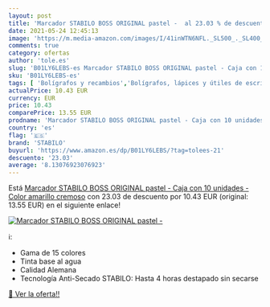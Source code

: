 ```yaml
---
layout: post
title: 'Marcador STABILO BOSS ORIGINAL pastel -  al 23.03 % de descuento'
date: 2021-05-24 12:45:13
image: 'https://m.media-amazon.com/images/I/41inWTN6NFL._SL500_._SL400_.jpg'
comments: true
category: ofertas
author: 'tole.es'
slug: 'B01LY6LEBS-es Marcador STABILO BOSS ORIGINAL pastel - Caja con 10...'
sku: 'B01LY6LEBS-es'
tags: [ 'Bolígrafos y recambios','Bolígrafos, lápices y útiles de escritura','Oficina y papelería','Rotuladores y subrayadores','Subrayadores','stabilo', ]
actualPrice: 10.43 EUR
currency: EUR
price: 10.43
comparePrice: 13.55 EUR
prodname: 'Marcador STABILO BOSS ORIGINAL pastel - Caja con 10 unidades - Color amarillo cremoso'
country: 'es'
flag: '🇪🇸'
brand: 'STABILO'
buyurl: 'https://www.amazon.es/dp/B01LY6LEBS/?tag=tolees-21'
descuento: '23.03'
average: '8.13076923076923'
---
```


Está [Marcador STABILO BOSS ORIGINAL pastel - Caja con 10 unidades - Color amarillo cremoso](https://www.amazon.es/dp/B01LY6LEBS/?tag=tolees-21) con 23.03 de descuento por 10.43 EUR (original: 13.55 EUR) en el siguiente enlace!

[![Marcador STABILO BOSS ORIGINAL pastel - ](https://m.media-amazon.com/images/I/41inWTN6NFL._SL500_._SL400_.jpg)](https://www.amazon.es/dp/B01LY6LEBS/?tag=tolees-21)

ℹ️:

- Gama de 15 colores
- Tinta base al agua
- Calidad Alemana
- Tecnología Anti-Secado STABILO: Hasta 4 horas destapado sin secarse

[🛒 Ver la oferta!!](https://www.amazon.es/dp/B01LY6LEBS/?tag=tolees-21)
